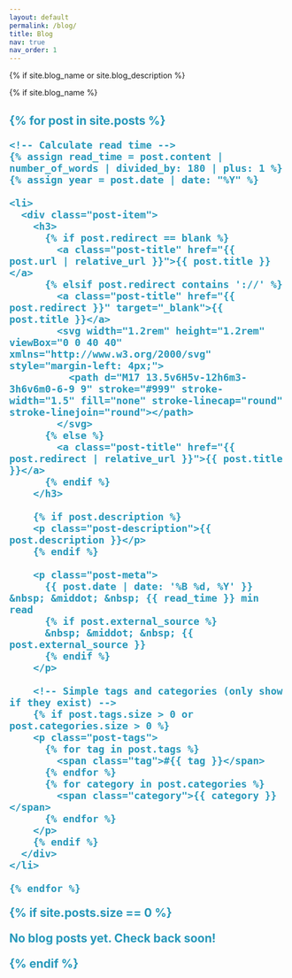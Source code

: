 ```yaml
---
layout: default
permalink: /blog/
title: Blog
nav: true
nav_order: 1
---
```


<div class="post">
  
  <!-- Blog Header (only shows if you have blog_name or blog_description in _config.yml) -->
  {% if site.blog_name or site.blog_description %}
  <div class="header-bar">
    {% if site.blog_name %}
      <h2 style="color: #2698ba;>{{ site.blog_name }}</h2>
    {% endif %}
    {% if site.blog_description %}
      <h3>{{ site.blog_description }}</h3>
    {% endif %}
  </div>
  {% endif %}

  <!-- Simple post list -->
  <ul class="post-list">
    {% for post in site.posts %}
    
    <!-- Calculate read time -->
    {% assign read_time = post.content | number_of_words | divided_by: 180 | plus: 1 %}
    {% assign year = post.date | date: "%Y" %}

    <li>
      <div class="post-item">
        <h3>
          {% if post.redirect == blank %}
            <a class="post-title" href="{{ post.url | relative_url }}">{{ post.title }}</a>
          {% elsif post.redirect contains '://' %}
            <a class="post-title" href="{{ post.redirect }}" target="_blank">{{ post.title }}</a>
            <svg width="1.2rem" height="1.2rem" viewBox="0 0 40 40" xmlns="http://www.w3.org/2000/svg" style="margin-left: 4px;">
              <path d="M17 13.5v6H5v-12h6m3-3h6v6m0-6-9 9" stroke="#999" stroke-width="1.5" fill="none" stroke-linecap="round" stroke-linejoin="round"></path>
            </svg>
          {% else %}
            <a class="post-title" href="{{ post.redirect | relative_url }}">{{ post.title }}</a>
          {% endif %}
        </h3>

        {% if post.description %}
        <p class="post-description">{{ post.description }}</p>
        {% endif %}

        <p class="post-meta">
          {{ post.date | date: '%B %d, %Y' }} &nbsp; &middot; &nbsp; {{ read_time }} min read
          {% if post.external_source %}
          &nbsp; &middot; &nbsp; {{ post.external_source }}
          {% endif %}
        </p>

        <!-- Simple tags and categories (only show if they exist) -->
        {% if post.tags.size > 0 or post.categories.size > 0 %}
        <p class="post-tags">
          {% for tag in post.tags %}
            <span class="tag">#{{ tag }}</span>
          {% endfor %}
          {% for category in post.categories %}
            <span class="category">{{ category }}</span>
          {% endfor %}
        </p>
        {% endif %}
      </div>
    </li>

    {% endfor %}

  </ul>

  <!-- Message when no posts exist -->

{% if site.posts.size == 0 %}

  <div class="no-posts">
    <p>No blog posts yet. Check back soon!</p>
  </div>
  {% endif %}

</div>

